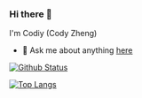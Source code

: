 ### Hi there 👋

I'm Codiy (Cody Zheng)

- 💬 Ask me about anything [here](https://github.com/codiy1992/codiy1992/issues)

[![Github Status](https://github-readme-stats.vercel.app/api?username=codiy1992&count_private=true)](https://github.com/anuraghazra/github-readme-stats)

[![Top Langs](https://github-readme-stats.vercel.app/api/top-langs/?username=codiy1992&layout=compact)](https://github.com/anuraghazra/github-readme-stats)

<!--
**codiy1992/codiy1992** is a ✨ _special_ ✨ repository because its `README.md` (this file) appears on your GitHub profile.

Here are some ideas to get you started:

- 🔭 I’m currently working on ...
- 🌱 I’m currently learning ...
- 👯 I’m looking to collaborate on ...
- 🤔 I’m looking for help with ...
- 💬 Ask me about ...
- 📫 How to reach me: ...
- 😄 Pronouns: ...
- ⚡ Fun fact: ...
-->
